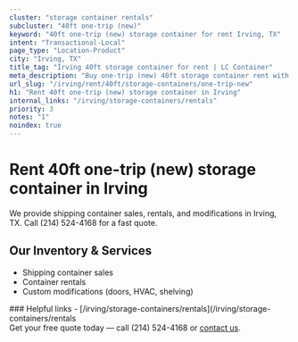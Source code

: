 ```yaml
---
cluster: "storage container rentals"
subcluster: "40ft one-trip (new)"
keyword: "40ft one-trip (new) storage container for rent Irving, TX"
intent: "Transactional-Local"
page_type: "Location-Product"
city: "Irving, TX"
title_tag: "Irving 40ft storage container for rent | LC Container"
meta_description: "Buy one-trip (new) 40ft storage container rent with local delivery in Irving, TX. LC Container — local Since 2003. Request a fast quote today."
url_slug: "/irving/rent/40ft/storage-containers/one-trip-new"
h1: "Rent 40ft one-trip (new) storage container in Irving"
internal_links: "/irving/storage-containers/rentals"
priority: 3
notes: "1"
noindex: true
---
```


# Rent 40ft one-trip (new) storage container in Irving

We provide shipping container sales, rentals, and modifications in Irving, TX. Call (214) 524-4168 for a fast quote.

## Our Inventory & Services
- Shipping container sales
- Container rentals
- Custom modifications (doors, HVAC, shelving)

<div data-section="internal-links">
### Helpful links
- [/irving/storage-containers/rentals](/irving/storage-containers/rentals
</div>

<div data-section="cta">
Get your free quote today — call (214) 524-4168 or <a href="/contact">contact us</a>.
</div>

<script type="application/ld+json">{"@context":"https://schema.org","@type":"FAQPage","mainEntity":[{"@type":"Question","name":"How much does delivery cost in Irving, TX?","acceptedAnswer":{"@type":"Answer","text":"Delivery costs vary by distance and container size. Most deliveries in Irving, TX range from $150-$300. Call (214) 524-4168 for an exact quote based on your specific location."}},{"@type":"Question","name":"Do you offer financing or payment plans?","acceptedAnswer":{"@type":"Answer","text":"We accept major credit cards, checks, and can discuss commercial terms for bulk purchases. Call (214) 524-4168 to discuss options."}},{"@type":"Question","name":"Can you customize containers in Irving, TX?","acceptedAnswer":{"@type":"Answer","text":"Yes — we perform modifications like doors, HVAC, insulation, and shelving. Request a custom quote at (214) 524-4168 or via our contact form."}}]}</script>
